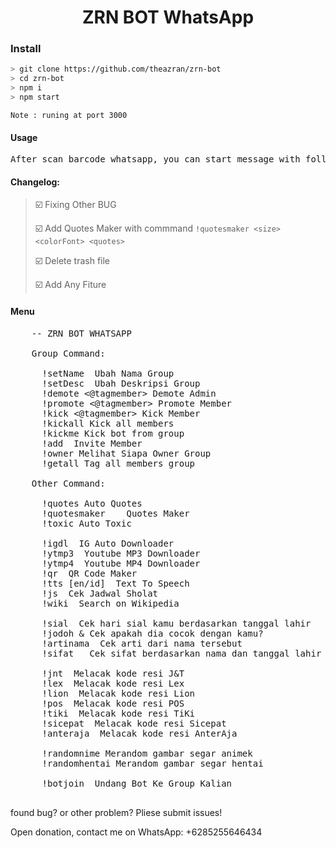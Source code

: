<div align="center">

# ZRN BOT WhatsApp

</div>

### Install

```bash
> git clone https://github.com/theazran/zrn-bot
> cd zrn-bot
> npm i
> npm start
```

``Note : runing at port 3000``

#### Usage
<pre>
After scan barcode whatsapp, you can start message with following command : !menu for showing menu/command
</pre>


#### Changelog:
> ☑️ Fixing Other BUG 
>
> ☑️ Add Quotes Maker with commmand `!quotesmaker <size> <colorFont> <quotes>`
>
> ☑️ Delete trash file
> 
> ☑️ Add Any Fiture
>

#### Menu
<pre>
    -- ZRN BOT WHATSAPP

    Group Command:

      !setName <optional> Ubah Nama Group
      !setDesc <optional> Ubah Deskripsi Group
      !demote <@tagmember> Demote Admin
      !promote <@tagmember> Promote Member
      !kick <@tagmember> Kick Member
      !kickall Kick all members
      !kickme Kick bot from group
      !add <number> Invite Member
      !owner Melihat Siapa Owner Group
      !getall Tag all members group

    Other Command:

      !quotes Auto Quotes
      !quotesmaker <size> <colorFont> <quotes> Quotes Maker
      !toxic Auto Toxic 

      !igdl <linkIG> IG Auto Downloader
      !ytmp3 <linkYT> Youtube MP3 Downloader
      !ytmp4 <linkYT> Youtube MP4 Downloader
      !qr <optional> QR Code Maker
      !tts [en/id] <optional> Text To Speech
      !js <namaKota> Cek Jadwal Sholat
      !wiki <query> Search on Wikipedia

      !sial <ttl> Cek hari sial kamu berdasarkan tanggal lahir
      !jodoh <nama1>&<nama2> Cek apakah dia cocok dengan kamu?
      !artinama <nama> Cek arti dari nama tersebut
      !sifat <nama> <ttl> Cek sifat berdasarkan nama dan tanggal lahir

      !jnt <koderesi/waybill> Melacak kode resi J&T
      !lex <koderesi/waybill> Melacak kode resi Lex
      !lion <koderesi/waybill> Melacak kode resi Lion
      !pos <koderesi/waybill> Melacak kode resi POS
      !tiki <koderesi/waybill> Melacak kode resi TiKi
      !sicepat <koderesi/waybill> Melacak kode resi Sicepat
      !anteraja <koderesi/waybill> Melacak kode resi AnterAja

      !randomnime Merandom gambar segar animek
      !randomhentai Merandom gambar segar hentai

      !botjoin <linkGroup> Undang Bot Ke Group Kalian

</pre>

found bug? or other problem? Pliese submit issues!

Open donation, contact me on WhatsApp: +6285255646434
